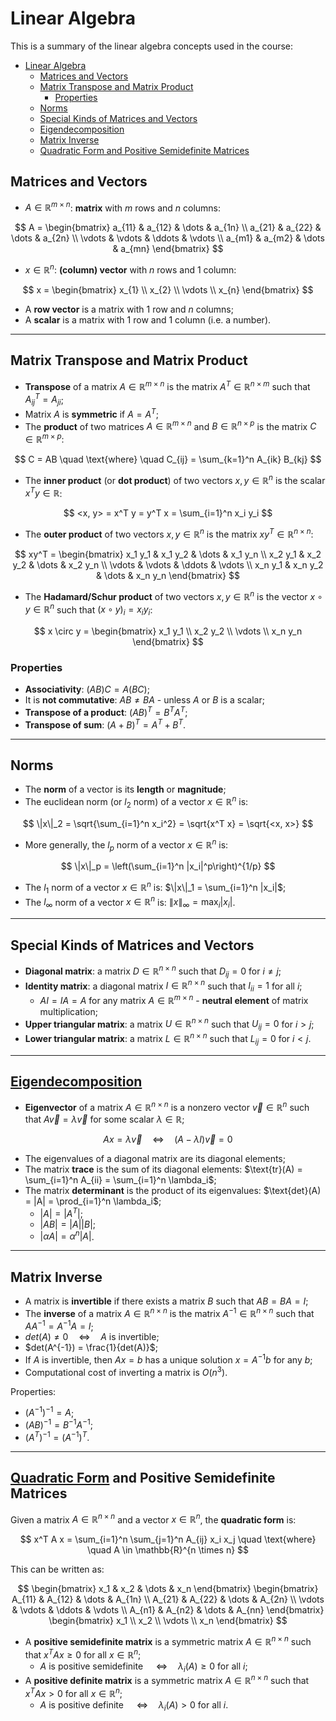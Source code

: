 # Linear Algebra

This is a summary of the linear algebra concepts used in the course:

- [Linear Algebra](#linear-algebra)
  - [Matrices and Vectors](#matrices-and-vectors)
  - [Matrix Transpose and Matrix Product](#matrix-transpose-and-matrix-product)
    - [Properties](#properties)
  - [Norms](#norms)
  - [Special Kinds of Matrices and Vectors](#special-kinds-of-matrices-and-vectors)
  - [Eigendecomposition](#eigendecomposition)
  - [Matrix Inverse](#matrix-inverse)
  - [Quadratic Form and Positive Semidefinite Matrices](#quadratic-form-and-positive-semidefinite-matrices)

## Matrices and Vectors

- $A \in \mathbb{R}^{m \times n}$: **matrix** with $m$ rows and $n$ columns:

$$
A = \begin{bmatrix}
    a_{11} & a_{12} & \dots & a_{1n} \\
    a_{21} & a_{22} & \dots & a_{2n} \\
    \vdots & \vdots & \ddots & \vdots \\
    a_{m1} & a_{m2} & \dots & a_{mn}
\end{bmatrix}
$$

- $x \in \mathbb{R}^{n}$: **(column) vector** with $n$ rows and $1$ column:

$$
x = \begin{bmatrix}
    x_{1} \\
    x_{2} \\
    \vdots \\
    x_{n}
\end{bmatrix}
$$

- A **row vector** is a matrix with $1$ row and $n$ columns;
- A **scalar** is a matrix with $1$ row and $1$ column (i.e. a number).

---

## Matrix Transpose and Matrix Product

- **Transpose** of a matrix $A \in \mathbb{R}^{m \times n}$ is the matrix $A^T \in \mathbb{R}^{n \times m}$ such that $A^T_{ij} = A_{ji}$;
- Matrix $A$ is **symmetric** if $A = A^T$;
- The **product** of two matrices $A \in \mathbb{R}^{m \times n}$ and $B \in \mathbb{R}^{n \times p}$ is the matrix $C \in \mathbb{R}^{m \times p}$:

$$
C = AB \quad \text{where} \quad C_{ij} = \sum_{k=1}^n A_{ik} B_{kj}
$$

- The **inner product** (or **dot product**) of two vectors $x, y \in \mathbb{R}^n$ is the scalar $x^T y \in \mathbb{R}$:

$$
<x, y> = x^T y = y^T x = \sum_{i=1}^n x_i y_i
$$

- The **outer product** of two vectors $x, y \in \mathbb{R}^n$ is the matrix $xy^T \in \mathbb{R}^{n \times n}$:

$$
xy^T = \begin{bmatrix}
    x_1 y_1 & x_1 y_2 & \dots & x_1 y_n \\
    x_2 y_1 & x_2 y_2 & \dots & x_2 y_n \\
    \vdots & \vdots & \ddots & \vdots \\
    x_n y_1 & x_n y_2 & \dots & x_n y_n
\end{bmatrix}
$$

- The **Hadamard/Schur product** of two vectors $x, y \in \mathbb{R}^n$ is the vector $x \circ y \in \mathbb{R}^n$ such that $(x \circ y)_i = x_i y_i$:

$$
x \circ y = \begin{bmatrix}
    x_1 y_1 \\
    x_2 y_2 \\
    \vdots \\
    x_n y_n
\end{bmatrix}
$$

### Properties

- **Associativity**: $(AB)C = A(BC)$;
- It is **not commutative**: $AB \neq BA$ - unless $A$ or $B$ is a scalar;
- **Transpose of a product**: $(AB)^T = B^T A^T$;
- **Transpose of sum**: $(A + B)^T = A^T + B^T$.

---

## Norms

- The **norm** of a vector is its **length** or **magnitude**;
- The euclidean norm (or $l_2$ norm) of a vector $x \in \mathbb{R}^n$ is:

$$
\|x\|_2 = \sqrt{\sum_{i=1}^n x_i^2} = \sqrt{x^T x} = \sqrt{<x, x>}
$$

- More generally, the $l_p$ norm of a vector $x \in \mathbb{R}^n$ is:

$$
\|x\|_p = \left(\sum_{i=1}^n |x_i|^p\right)^{1/p}
$$

- The $l_1$ norm of a vector $x \in \mathbb{R}^n$ is: $\|x\|_1 = \sum_{i=1}^n |x_i|$;
- The $l_\infty$ norm of a vector $x \in \mathbb{R}^n$ is: $\|x\|_\infty = \max_i |x_i|$.

---

## Special Kinds of Matrices and Vectors

- **Diagonal matrix**: a matrix $D \in \mathbb{R}^{n \times n}$ such that $D_{ij} = 0$ for $i \neq j$;
- **Identity matrix**: a diagonal matrix $I \in \mathbb{R}^{n \times n}$ such that $I_{ii} = 1$ for all $i$;
  - $AI = IA = A$ for any matrix $A \in \mathbb{R}^{m \times n}$ - **neutral element** of matrix multiplication;
- **Upper triangular matrix**: a matrix $U \in \mathbb{R}^{n \times n}$ such that $U_{ij} = 0$ for $i > j$;
- **Lower triangular matrix**: a matrix $L \in \mathbb{R}^{n \times n}$ such that $L_{ij} = 0$ for $i < j$.

---

## [Eigendecomposition](https://www.youtube.com/watch?v=PFDu9oVAE-g)

- **Eigenvector** of a matrix $A \in \mathbb{R}^{n \times n}$ is a nonzero vector $\vec{v} \in \mathbb{R}^n$ such that $A \vec{v} = \lambda \vec{v}$ for some scalar $\lambda \in \mathbb{R}$;

$$
Ax = \lambda \vec{v} \quad \Leftrightarrow \quad (A - \lambda I) \vec{v} = 0
$$

- The eigenvalues of a diagonal matrix are its diagonal elements;
- The matrix **trace** is the sum of its diagonal elements: $\text{tr}(A) = \sum_{i=1}^n A_{ii} = \sum_{i=1}^n \lambda_i$;
- The matrix **determinant** is the product of its eigenvalues: $\text{det}(A) = |A| = \prod_{i=1}^n \lambda_i$;
  - $|A| = |A^T|$;
  - $|AB| = |A| |B|$;
  - $|\alpha A| = \alpha^n |A|$.

---

## Matrix Inverse

- A matrix is **invertible** if there exists a matrix $B$ such that $AB = BA = I$;
- The **inverse** of a matrix $A \in \mathbb{R}^{n \times n}$ is the matrix $A^{-1} \in \mathbb{R}^{n \times n}$ such that $AA^{-1} = A^{-1}A = I$;
- $det(A) \neq 0 \quad \Leftrightarrow \quad A \text{ is invertible}$;
- $det(A^{-1}) = \frac{1}{det(A)}$;
- If $A$ is invertible, then $Ax = b$ has a unique solution $x = A^{-1} b$ for any $b$;
- Computational cost of inverting a matrix is $O(n^3)$.

Properties:

- $(A^{-1})^{-1} = A$;
- $(AB)^{-1} = B^{-1} A^{-1}$;
- $(A^T)^{-1} = (A^{-1})^T$.

---

## [Quadratic Form](https://www.youtube.com/watch?v=0yEiCV-xEWQ) and Positive Semidefinite Matrices

Given a matrix $A \in \mathbb{R}^{n \times n}$ and a vector $x \in \mathbb{R}^n$, the **quadratic form** is:

$$
x^T A x = \sum_{i=1}^n \sum_{j=1}^n A_{ij} x_i x_j \quad \text{where} \quad A \in \mathbb{R}^{n \times n}
$$

This can be written as:

$$
\begin{bmatrix}
    x_1 & x_2 & \dots & x_n
\end{bmatrix}
\begin{bmatrix}
    A_{11} & A_{12} & \dots & A_{1n} \\
    A_{21} & A_{22} & \dots & A_{2n} \\
    \vdots & \vdots & \ddots & \vdots \\
    A_{n1} & A_{n2} & \dots & A_{nn}
\end{bmatrix}
\begin{bmatrix}
    x_1 \\
    x_2 \\
    \vdots \\
    x_n
\end{bmatrix}
$$

- A **positive semidefinite matrix** is a symmetric matrix $A \in \mathbb{R}^{n \times n}$ such that $x^T A x \geq 0$ for all $x \in \mathbb{R}^n$;
  - $A$ is positive semidefinite $\quad \Leftrightarrow \quad \lambda_i(A) \geq 0$ for all $i$;
- A **positive definite matrix** is a symmetric matrix $A \in \mathbb{R}^{n \times n}$ such that $x^T A x > 0$ for all $x \in \mathbb{R}^n$;
  - $A$ is positive definite $\quad \Leftrightarrow \quad \lambda_i(A) > 0$ for all $i$.
